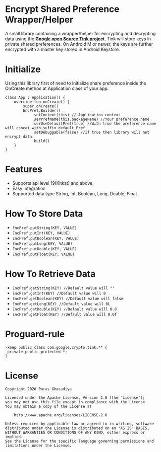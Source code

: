 # Encrypt Shared Preference Wrapper/Helper 
A small library containing a wrapper/helper for encrypting and decrypting data using the **[Google open Source Tink project](https://opensource.google/projects/tink)**. Tink will store keys in private shared preferences. On Android M or newer, the keys are further encrypted with a master key stored in Android Keystore.

# Initialize
Using this library first of need to initialize share preference inside the OnCreate method at Application class of your app.
```
class App : Application() {
    override fun onCreate() {
        super.onCreate()
        EncPref.Builder()
            .setContext(this) // Application context
            .serPrefName(this.packageName) //Your preference name
            .serUseDefaultPref(true) //With true the preference name will concat with suffix default_Pref
            .setDebuggable(false) //If true then library will not encrypt data.
            .build()
    }
}

```

# Features

- Supports api level 19(Kitkat) and above.
- Easy integration
- Supported data type String, Int, Boolean, Long, Double, Float


# How To Store Data

- ``` EncPref.putString(KEY, VALUE) ```
- ``` EncPref.putInt(KEY, VALUE) ```
- ``` EncPref.putBoolean(KEY, VALUE) ```
- ``` EncPref.putLong(KEY, VALUE) ```
- ``` EncPref.putDouble(KEY, VALUE) ```
- ``` EncPref.putFloat(KEY, VALUE) ```


# How To Retrieve Data

- ``` EncPref.getString(KEY) //Default value will "" ```
- ``` EncPref.getInt(KEY) //Default value will 0 ```
- ``` EncPref.getBoolean(KEY) //Default value will false ```
- ``` EncPref.getLong(KEY) //Default value will 0L ```
- ``` EncPref.getDouble(KEY) //Default value will 0.0 ```
- ``` EncPref.getFloat(KEY) //Default value will 0.0f ```

# Proguard-rule
```
-keep public class com.google.crypto.tink.** {
 private public protected *;
}
```

# License
```
Copyright 2020 Paras Ghasadiya

Licensed under the Apache License, Version 2.0 (the "License");
you may not use this file except in compliance with the License.
You may obtain a copy of the License at

    http://www.apache.org/licenses/LICENSE-2.0

Unless required by applicable law or agreed to in writing, software
distributed under the License is distributed on an "AS IS" BASIS,
WITHOUT WARRANTIES OR CONDITIONS OF ANY KIND, either express or implied.
See the License for the specific language governing permissions and
limitations under the License.
```
